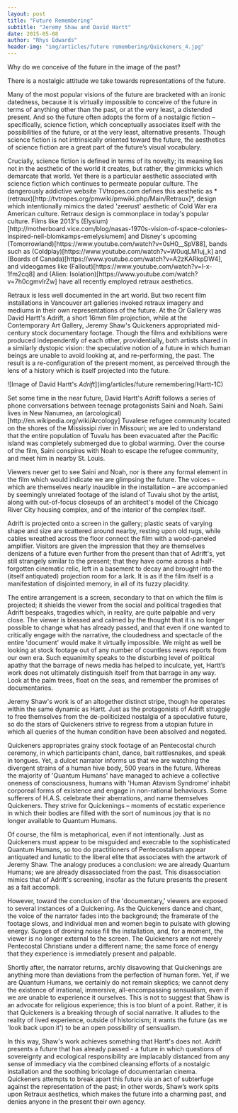 ```yaml
---
layout: post
title: "Future Remembering"
subtitle: "Jeremy Shaw and David Hartt"
date: 2015-05-08
author: "Rhys Edwards"
header-img: "img/articles/future remembering/Quickeners_4.jpg"
---
```




<p>Why do we conceive of the future in the image of the past?</p>

<p>There is a nostalgic attitude we take towards representations of the future.</p> 

<p>Many of the most popular visions of the future are bracketed with an ironic datedness, because it is virtually impossible to conceive of the future in terms of anything other than the past, or at the very least, a distended present. And so the future often adopts the form of a nostalgic fiction – specifically, science fiction, which conceptually associates itself with the possibilities of the future, or at the very least, alternative presents. Though science fiction is not intrinsically oriented toward the future, the aesthetics of science fiction are a great part of the future’s visual vocabulary.</p>

<p> Crucially, science fiction is defined in terms of its novelty; its meaning lies not in the aesthetic of the world it creates, but rather, the gimmicks which demarcate that world. Yet there is a particular aesthetic associated with science fiction which continues to permeate popular culture. The dangerously addictive website TVtropes.com defines this aesthetic as *(retraux)[http://tvtropes.org/pmwiki/pmwiki.php/Main/Retraux]*, design which intentionally mimics the dated 'zeerust' aesthetic of Cold War era American culture. Retraux design is commonplace in today's popular culture. Films like 2013's (Elysium)[http://motherboard.vice.com/blog/nasas-1970s-vision-of-space-colonies-inspired-neil-blomkamps-emelysiumem] and Disney's upcoming (Tomorrowland)[https://www.youtube.com/watch?v=0sH0__SpV88], bands such as (Coldplay)[https://www.youtube.com/watch?v=W0uqLM1uj_k] and (Boards of Canada)[https://www.youtube.com/watch?v=A2zKARkpDW4], and videogames like (Fallout)[https://www.youtube.com/watch?v=l-x-1fm2cq8] and (Alien: Isolation)[https://www.youtube.com/watch?v=7h0cgmvIrZw] have all recently employed retraux aesthetics.</p>

<p>Retraux is less well documented in the art world. But two recent film installations in Vancouver art galleries invoked retraux imagery and mediums in their own representations of the future. At the Or Gallery was David Hartt's Adrift, a short 16mm film projection, while at the Contemporary Art Gallery, Jeremy Shaw's Quickeners appropriated mid-century stock documentary footage. Though the films and exhibitions were produced independently of each other, providentially, both artists shared in a similarly dystopic vision: the speculative notion of a future in which human beings are unable to avoid looking at, and re-performing, the past. The result is a re-configuration of the present moment, as perceived through the lens of a history which is itself projected into the future.</p>

![Image of David Hartt's *Adrift*](img/articles/future remembering/Hartt-1C)

<p>Set some time in the near future, David Hartt's Adrift follows a series of phone conversations between teenage protagonists Saini and Noah. Saini lives in New Nanumea, an (arcological)[http://en.wikipedia.org/wiki/Arcology] Tuvalese refugee community located on the shores of the Mississipi river in Missouri; we are led to understand that the entire population of Tuvalu has been evacuated after the Pacific island was completely submerged due to global warming. Over the course of the film, Saini conspires with Noah to escape the refugee community, and meet him in nearby St. Louis.</p>

<p>Viewers never get to see Saini and Noah, nor is there any formal element in the film which would indicate we are glimpsing the future. The voices – which are themselves nearly inaudible in the installation – are accompanied by seemingly unrelated footage of the island of Tuvalu shot by the artist, along with out-of-focus closeups of an architect's model of the Chicago River City housing complex, and of the interior of the complex itself.</p>

<p>Adrift is projected onto a screen in the gallery; plastic seats of varying shape and size are scattered around nearby, resting upon old rugs, while cables wreathed across the floor connect the film with a wood-paneled amplifier. Visitors are given the impression that they are themselves denizens of a future even further from the present than that of Adrift's, yet still strangely similar to the present; that they have come across a half-forgotten cinematic relic, left in a basement to decay and brought into the (itself antiquated) projection room for a lark. It is as if the film itself is a manifestation of disjointed memory, in all of its fuzzy placidity.</p>

<p>The entire arrangement is a screen, secondary to that on which the film is projected; it shields the viewer from the social and political tragedies that Adrift bespeaks, tragedies which, in reality, are quite palpable and very close. The viewer is blessed and calmed by the thought that it is no longer possible to change what has already passed, and that even if one wanted to critically engage with the narrative, the cloudedness and spectacle of the entire 'document' would make it virtually impossible. We might as well be looking at stock footage out of any number of countless news reports from our own era. Such equanimity speaks to the disturbing level of political apathy that the barrage of news media has helped to inculcate, yet, Hartt’s work does not ultimately distinguish itself from that barrage in any way. Look at the palm trees, float on the seas, and remember the promises of documentaries.</p>

Jeremy Shaw's work is of an altogether distinct stripe, though he operates within the same dynamic as Hartt. Just as the protagonists of Adrift struggle to free themselves from the de-politicized nostalgia of a speculative future, so do the stars of Quickeners strive to regress from a utopian future in which all queries of the human condition have been absolved and negated.

Quickeners appropriates grainy stock footage of an Pentecostal church ceremony, in which participants chant, dance, bait rattlesnakes, and speak in tongues. Yet, a dulcet narrator informs us that we are watching the divergent strains of a human hive body, 500 years in the future. Whereas the majority of 'Quantum Humans' have managed to achieve a collective oneness of consciousness, humans with 'Human Atavism Syndrome' inhabit corporeal forms of existence and engage in non-rational behaviours. Some sufferers of H.A.S. celebrate their aberrations, and name themselves Quickeners. They strive for Quickenings – moments of ecstatic experience in which their bodies are filled with the sort of numinous joy that is no longer available to Quantum Humans.

Of course, the film is metaphorical, even if not intentionally. Just as Quickeners must appear to be misguided and execrable to the sophisticated Quantum Humans, so too do practitioners of Pentecostalism appear antiquated and lunatic to the liberal elite that associates with the artwork of Jeremy Shaw. The analogy produces a conclusion: we are already Quantum Humans; we are already disassociated from the past. This disassociation mimics that of Adrift's screening, insofar as the future presents the present as a fait accompli.

However, toward the conclusion of the 'documentary,' viewers are exposed to several instances of a Quickening. As the Quickeners dance and chant, the voice of the narrator fades into the background; the framerate of the footage slows, and individual men and women begin to pulsate with glowing energy. Surges of droning noise fill the installation, and, for a moment, the viewer is no longer external to the screen. The Quickeners are not merely Pentecostal Christians under a different name; the same force of energy that they experience is immediately present and palpable.

Shortly after, the narrator returns, archly disavowing that Quickenings are anything more than deviations from the perfection of human form. Yet, if we are Quantum Humans, we certainly do not remain skeptics; we cannot deny the existence of irrational, immersive, all-encompassing sensualism, even if we are unable to experience it ourselves. This is not to suggest that Shaw is an advocate for religious experience; this is too blunt of a point. Rather, it is that Quickeners is a breaking through of social narrative. It alludes to the reality of lived experience, outside of historicism; it wants the future (as we 'look back upon it') to be an open possibility of sensualism.

In this way, Shaw's work achieves something that Hartt's does not. Adrift presents a future that has already passed - a future in which questions of sovereignty and ecological responsibility are implacably distanced from any sense of immediacy via the combined cleansing efforts of a nostalgic installation and the soothing bricolage of documentarian cinema. Quickeners attempts to break apart this future via an act of subterfuge against the representation of the past; in other words, Shaw’s work spits upon Retraux aesthetics, which makes the future into a charming past, and denies anyone in the present their own agency.

